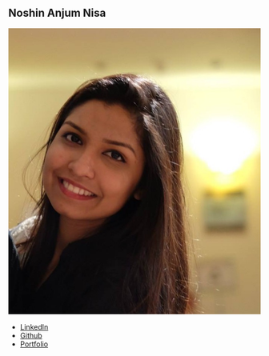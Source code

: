 Noshin Anjum Nisa
------------

![](photos/noshin-anjum-nisa.jpg)

* [LinkedIn](https://www.linkedin.com/in/nisanoshin/)
* [Github](https://github.com/nnisa)
* [Portfolio](https://medium.com/noshin-anjum-nisa)